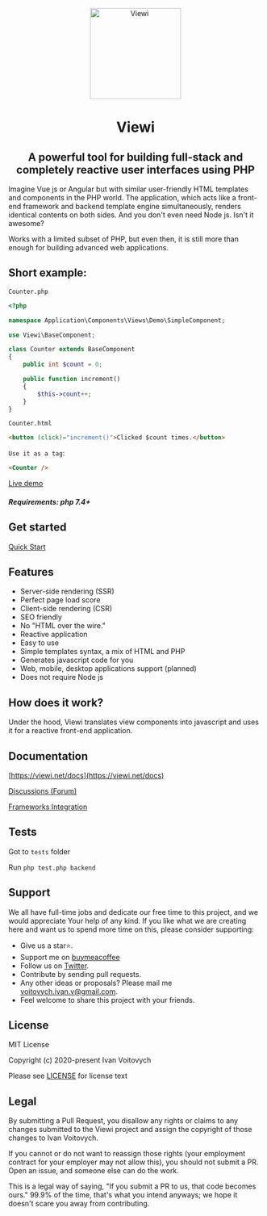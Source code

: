 <p align="center"><a href="https://github.com/viewi/viewi#logo"><img src="https://dev.viewi.net/logo-ua.svg" alt="Viewi" height="180"/></a></p>
<h1 align="center">Viewi</h1>
<h2 align="center">A powerful tool for building full-stack and completely reactive user interfaces using PHP</h2>

Imagine Vue js or Angular but with similar user-friendly HTML templates and components in the PHP world. The application, which acts like a front-end framework and backend template engine simultaneously, renders identical contents on both sides. And you don't even need Node js. Isn't it awesome?

Works with a limited subset of PHP, but even then, it is still more than enough for building advanced web applications.

Short example:
--------
`Counter.php`
```php
<?php

namespace Application\Components\Views\Demo\SimpleComponent;

use Viewi\BaseComponent;

class Counter extends BaseComponent
{
    public int $count = 0;

    public function increment()
    {
        $this->count++;
    }
}
```
`Counter.html` 
```html
<button (click)="increment()">Clicked $count times.</button>
```
`Use it as a tag`:
```html
<Counter />
```
[Live demo](https://viewi.net/)

#### *Requirements: php 7.4+*

Get started
-----------
[Quick Start](https://viewi.net/docs)

Features
----------------
- Server-side rendering (SSR)
- Perfect page load score
- Client-side rendering (CSR)
- SEO friendly
- No "HTML over the wire."
- Reactive application
- Easy to use
- Simple templates syntax, a mix of HTML and PHP
- Generates javascript code for you
- Web, mobile, desktop applications support (planned)
- Does not require Node js

## How does it work?

Under the hood, Viewi translates view components into javascript and uses it for a reactive front-end application.

## Documentation

[https://viewi.net/docs](https://viewi.net/docs)

[Discussions (Forum)](https://github.com/viewi/viewi/discussions)

[Frameworks Integration](https://viewi.net/docs/integrations)

## Tests

Got to `tests` folder

Run `php test.php backend`

Support
--------

We all have full-time jobs and dedicate our free time to this project, and we would appreciate Your help of any kind. If you like what we are creating here and want us to spend more time on this, please consider supporting:

 - Give us a star⭐.
 - Support me on [buymeacoffee](https://www.buymeacoffee.com/ivan.v)
 - Follow us on [Twitter](https://twitter.com/viewiphp).
 - Contribute by sending pull requests.
 - Any other ideas or proposals? Please mail me voitovych.ivan.v@gmail.com.
 - Feel welcome to share this project with your friends.


License
--------

MIT License

Copyright (c) 2020-present Ivan Voitovych

Please see [LICENSE](/LICENSE) for license text


Legal
------

By submitting a Pull Request, you disallow any rights or claims to any changes submitted to the Viewi project and assign the copyright of those changes to Ivan Voitovych.

If you cannot or do not want to reassign those rights (your employment contract for your employer may not allow this), you should not submit a PR. Open an issue, and someone else can do the work.

This is a legal way of saying, "If you submit a PR to us, that code becomes ours." 99.9% of the time, that's what you intend anyways; we hope it doesn't scare you away from contributing.
